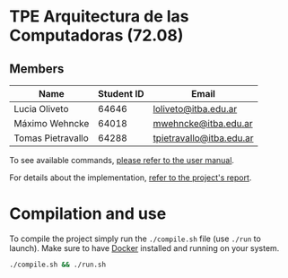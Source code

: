 # TPE Arquitectura de las Computadoras (72.08)

## Members

| Name                   | Student ID | Email                      |
|------------------------|------------|----------------------------|
| Lucia Oliveto          | 64646      | loliveto@itba.edu.ar       |
| Máximo Wehncke         | 64018      | mwehncke@itba.edu.ar       |
| Tomas Pietravallo      | 64288      | tpietravallo@itba.edu.ar   |

To see available commands, [please refer to the user manual](https://docs.google.com/document/d/1ZWmG98adobSHLwyexbFj743G0-Je5KMigvoO34VTcoc/edit?usp=sharing).

For details about the implementation, [refer to the project's report](https://docs.google.com/document/d/1RvDtHoayLrMMgk9ywLVE4wvfPCtpFVDpyeJib6fbQIc/edit?usp=sharing).

# Compilation and use
To compile the project simply run the `./compile.sh` file (use `./run` to launch). Make sure to have [Docker](http://docker.com/products/docker-desktop/) installed and running on your system.

```sh
./compile.sh && ./run.sh
```
